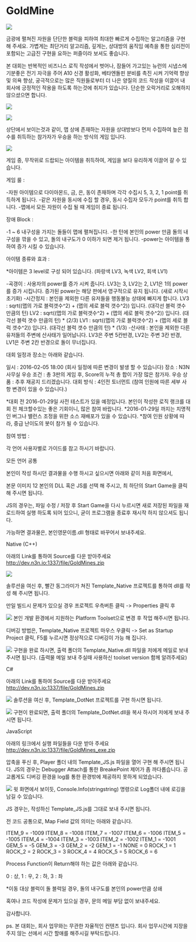 # GoldMine

![](https://github.com/elrha/GoldMine/blob/master/doc/poster.jpg?raw=true)

금광에 펼쳐진 자원을 단단한 블럭을 피하여 최대한 빠르게 수집하는 알고리즘을 구현 해 주세요. 
가볍게는 최단거리 알고리즘, 깊게는, 상대방의 움직임 예측을 통한 심리전이 포함되는 고급진 구현을 요하는 퍼즐이라 보셔도 좋습니다.

본 대회는 반복적인 비즈니스 로직 작성에서 벗어나, 잠들어 가고있는 뉴런의 시냅스에 기분좋은 전기 자극을 주어 A10 신경 활성화, 베타엔돌핀 분비를 촉진 시켜 기억력 향상 및 의욕 향상, 궁극적으로는 많은 직원들로부터 더 나은 양질의 코드 작성을 이끌어 내 회사에 긍정적인 작용을 하도록 하는것에 취지가 있습니다. 단순한 오락거리로 오해하지 않으셨으면 합니다.

![](https://github.com/elrha/GoldMine/blob/master/doc/example-1.png?raw=true)

![](https://github.com/elrha/GoldMine/blob/master/doc/example-2.png?raw=true)

상단에서 보이는것과 같이, 맵 상에 존재하는 자원을 상대방보다 먼저 수집하여 높은 점수를 취득하는 참가자가 우승을 하는 방식의 게임 입니다.

![](https://github.com/elrha/GoldMine/blob/master/doc/example-3.png?raw=true)

게임 중, 무작위로 드랍되는 아이템을 취득하여, 게임을 보다 유리하게 이끌어 갈 수 있습니다.

게임 룰 :

-자원 아이템으로 다이아몬드, 금, 은, 동이 존재하며 각각 수집시 5, 3, 2, 1 point를 취득하게 됩니다.
-같은 자원을 동시에 수집 할 경우, 동시 수집자 모두가 point를 취득 합니다.
-맵에서 모든 자원이 수집 될 때 게임이 종료 됩니다.

장애 Block :

-1 ~ 6 내구성을 가지는 돌들이 맵에 펼쳐집니다.
-한 턴에 본인의 power 만큼 돌의 내구성을 깎을 수 있고, 돌의 내구도가 0 이하가 되면 제거 됩니다.
-power는 아이템을 통하여 증가 시킬 수 있습니다.

아이템 종류와 효과 :

*아이템은 3 level로 구성 되어 있습니다.
(파랑색 LV3, 녹색 LV2, 회색 LV1)

-곡갱이 : 사용자의 power를 증가 시켜 줍니다. LV3는 3, LV2는 2, LV1은 1의 power를 증가 시킵니다. 증가된 power는 해당 판에서 영구적으로 유지 됩니다. (새로 시작시 초기화)
-시간정지 : 본인을 제외한 다른 유저들을 행동불능 상태에 빠지게 합니다.
LV3 : sqrt((맵의 가로 블럭갯수^2) + (맵의 세로 블럭 갯수^2)) 입니다. (대각선 블럭 갯수 만큼의 턴)
LV2 : sqrt((맵의 가로 블럭갯수^2) + (맵의 세로 블럭 갯수^2)) 입니다. (대각선 블럭 갯수 만큼의 턴) * (2/3)
LV1 : sqrt((맵의 가로 블럭갯수^2) + (맵의 세로 블럭 갯수^2)) 입니다. (대각선 블럭 갯수 만큼의 턴) * (1/3)
-산사태 : 본인을 제외한 다른 유저들의 주변에 산사태가 일어납니다. LV3은 주변 5칸반경, LV2는 주변 3칸 반경, LV1은 주변 2칸 반경으로 돌이 무너집니다.


대회 일정과 장소는 아래와 같습니다.

일시 : 2016-02-05 18:00 (회사 일정에 따른 변경이 발생 할 수 있습니다)
장소 : N3N 사무실
우승 조건 : 총 3판의 게임 후, Score의 누적 총 합이 가장 많은 참가자.
우승 상품 : 추후 재공지 드리겠습니다.
대회 방식 : 4인전  토너먼트 (참여 인원에 따른 세부 사항 변경이 있을 수 있습니다.)

*대회 전 2016-01-29일 사전 테스트가 있을 예정입니다. 본인이 작성한 로직 랭크를 대회 전 체크할수있는 좋은 기회이니, 많은 참여 바랍니다.
*2016-01-29일 까지는 치명적인 버그나 밸런스 조정을 위한 소스 재배포가 있을 수 있습니다.
*참여 인원 상황에 따라, 중급 난이도의 봇이 참가 될 수 있습니다.




참여 방법 :

각 언어 사용자별로 가이드를 참고 하시기 바랍니다.


모든 언어 공통

본인이 작성 하시던 결과물을 수행 하시고 싶으시면 아래와 같이 처음 화면에서,

본문 이미지 12
본인의 DLL 혹은 JS를 선택 해 주시고, 최 하단의 Start Game을 클릭 해 주시면 됩니다.

JS의 경우는, 파일 수정 / 저장 후 Start Game을 다시 누르시면 새로 저장된 파일을 재 로드하여 실행 하도록 되어 있으니, 굳이 프로그램을 종료후 재시작 하지 않으셔도 됩니다.

가능하면 결과물은, 본인영문이름.dll 형태로 바꾸어서 보내주세요.



Native (C++)

아래의 Link를 통하여 Source를 다운 받아주세요
http://dev.n3n.io:1337/file/GoldMines.zip

![](https://github.com/elrha/GoldMine/blob/master/doc/example-4.png?raw=true)

솔루션을 여신 후, 빨간 동그라미가 쳐진 Template_Native 프로젝트를 통하여 dll를 작성 해 주시면 됩니다.

만일 빌드시 문제가 있으실 경우 프로젝트 우측버튼 클릭 -> Properties 클릭 후

![](https://github.com/elrha/GoldMine/blob/master/doc/example-5.png?raw=true)
본인 개발 환경에서 지원하는 Platform Toolset으로 변경 후 작업 해주시면 됩니다.

디버깅 방법은, Template_Native 프로젝트 마우스 우클릭 -> Set as Startup Project 클릭, F5를 누르시면 정상적으로 디버깅이 가능 해 집니다.


![](https://github.com/elrha/GoldMine/blob/master/doc/example-6.png?raw=true)
구현을 완료 하시면, 출력 폴더의 Template_Native.dll 파일을 저에게 메일로 보내 주시면 됩니다.
(출력물 메일 보내 주실때 사용하신 toolset version 함께 알려주세요)


C#

아래의 Link를 통하여 Source를 다운 받아주세요
http://dev.n3n.io:1337/file/GoldMines.zip

![](https://github.com/elrha/GoldMine/blob/master/doc/example-7.png?raw=true)
솔루션을 여신 후, Template_DotNet 프로젝트를 구현 하시면 됩니다.

![](https://github.com/elrha/GoldMine/blob/master/doc/example-8.png?raw=true)
구현이 완료되면, 출력 폴더의 Template_DotNet.dll을 복사 하시어 저에게 보내 주시면 됩니다.


JavaScript

아래의 링크에서 실행 파일들을 다운 받아 주세요
http://dev.n3n.io:1337/file/GoldMines_exe.zip

압축을 푸신 후, Player 폴더 내의 Template_JS.js 파일을 열어 구현 해 주시면 됩니다.
JS의 경우는 Debugger Attach를 통한 BreakePoint 제어가 좀 까다롭습니다.
공교롭게도 디버깅 환경을 log를 통한 환경밖에 제공하지 못하게 되었습니다.

![](https://github.com/elrha/GoldMine/blob/master/doc/example-9.png?raw=true)
윗 화면에서 보이듯, Console.Info(stringstring) 명령으로 Log폴더 내에 로깅을 남길 수 있습니다.

JS 경우는, 작성하신 Template_JS.js를 그대로 보내 주시면 됩니다.




전 코드 공통으로, Map Field 값의 의미는 아래와 같습니다.

ITEM_9 = -1009
ITEM_8 = -1008
ITEM_7 = -1007
ITEM_6 = -1006
ITEM_5 = -1005
ITEM_4 = -1004
ITEM_3 = -1003
ITEM_2 = -1002
ITEM_1 = -1001
GEM_5 = -5
GEM_3 = -3
GEM_2 = -2
GEM_1 = -1
NONE = 0
ROCK_1 = 1
ROCK_2 = 2
ROCK_3 = 3
ROCK_4 = 4
ROCK_5 = 5
ROCK_6 = 6

Process Function이 Return해야 하는 값은 아래와 같습니다.

0 : 상, 1 : 우, 2 : 하, 3 : 좌

*이동 대상 블럭이 돌 블럭일 경우, 돌의 내구도를 본인의 power만큼 상쇄


혹여나 코드 작성에 문제가 있으실 경우, 문의 메일 부담 없이 보내주세요.

감사합니다.


ps. 본 대회는, 회사 업무와는 무관한 자율적인 컨텐츠 입니다. 회사 업무시간에 지장을 주지 않는 선에서 시간 할애를 해주시길 부탁드립니다.
